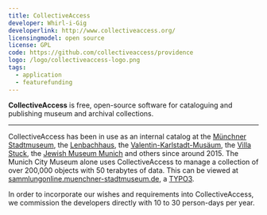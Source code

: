 ```yaml
---
title: CollectiveAccess
developer: Whirl-i-Gig
developerlink: http://www.collectiveaccess.org/
licensingmodel: open source
license: GPL
code: https://github.com/collectiveaccess/providence
logo: /logo/collectiveaccess-logo.png
tags:
  - application
  - featurefunding
---
```


**CollectiveAccess** is free, open-source software for cataloguing and publishing museum and archival collections.

---

CollectiveAccess has been in use as an internal catalog at the [Münchner Stadtmuseum](https://www.muenchner-stadtmuseum.de/), the [Lenbachhaus](https://www.lenbachhaus.de/), the [Valentin-Karlstadt-Musäum](https://www.valentin-karlstadt-musaeum.de/), the [Villa Stuck](https://www.villastuck.de/), the [Jewish Museum Munich](https://www.juedisches-museum-muenchen.de/) and others since around 2015.
The Munich City Museum alone uses CollectiveAccess to manage a collection of over 200,000 objects with 50 terabytes of data.
This can be viewed at [sammlungonline.muenchner-stadtmuseum.de](https://sammlungonline.muenchner-stadtmuseum.de), a [TYPO3](typo3).

In order to incorporate our wishes and requirements into CollectiveAccess, we commission the developers directly with 10 to 30 person-days per year.
